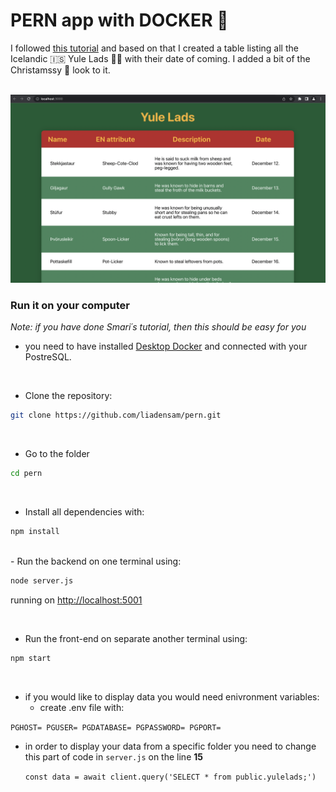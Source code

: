 # PERN app with DOCKER 🎄

I followed [this tutorial](https://faun.pub/the-pern-stack-with-docker-for-beginners-9fa76e574d82) and based on that I created a table listing all the Icelandic 🇮🇸 Yule Lads 🎅🏼 with their date of coming. I added a bit of the Christamssy 🎄 look to it.

<br>

<img src="/assets/app.png">

<br>

### Run it on your computer

_Note: if you have done Smari´s tutorial, then this should be easy for you_

- you need to have installed [Desktop Docker](https://www.docker.com/products/docker-desktop/) and connected with your PostreSQL.

<br>

- Clone the repository:


```sh
git clone https://github.com/liadensam/pern.git
```

<br>

- Go to the folder


```sh
cd pern
```

<br>

- Install all dependencies with:

```sh
npm install
```


<br>
- Run the backend on one terminal using:


```sh
node server.js
```

running on [http://localhost:5001](http://localhost:5001)

<br>

- Run the front-end on separate another terminal using:


```sh
npm start
```
<br>

- if you would like to display data you would need enivronment variables:
    - create .env file with: 


`PGHOST=
PGUSER=
PGDATABASE=
PGPASSWORD=
PGPORT=`


- in order to display your data from a specific folder you need to change this part of code in `server.js` on the line **15**

  `const data = await client.query('SELECT * from public.yulelads;')`


